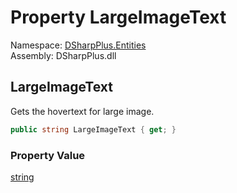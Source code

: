 # Property LargeImageText

Namespace: [DSharpPlus.Entities](DSharpPlus.Entities.md)  
Assembly: DSharpPlus.dll

## <a id="DSharpPlus_Entities_DiscordRichPresence_LargeImageText"></a>LargeImageText

Gets the hovertext for large image.

```csharp
public string LargeImageText { get; }
```

### Property Value

[string](https://learn.microsoft.com/dotnet/api/system.string)

